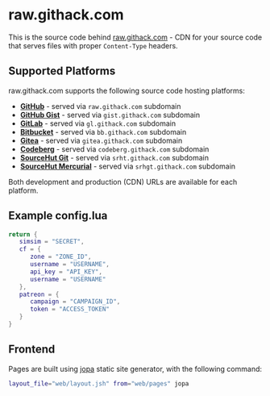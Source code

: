 raw.githack.com
===============

This         is          the         source          code         behind
[raw.githack.com](https://raw.githack.com)  - CDN  for your  source code
that serves files with proper `Content-Type` headers.

Supported Platforms
-------------------

raw.githack.com supports the following source code hosting platforms:

- **[GitHub](https://github.com)** - served via `raw.githack.com` subdomain
- **[GitHub Gist](https://gist.github.com)** - served via `gist.githack.com` subdomain
- **[GitLab](https://gitlab.com)** - served via `gl.githack.com` subdomain
- **[Bitbucket](https://bitbucket.org)** - served via `bb.githack.com` subdomain
- **[Gitea](https://gitea.com)** - served via `gitea.githack.com` subdomain
- **[Codeberg](https://codeberg.org)** - served via `codeberg.githack.com` subdomain
- **[SourceHut Git](https://git.sr.ht)** - served via `srht.githack.com` subdomain
- **[SourceHut Mercurial](https://hg.sr.ht)** - served via `srhgt.githack.com` subdomain

Both development and production (CDN) URLs are available for each platform.

Example config.lua
------------------

```lua
return {
   simsim = "SECRET",
   cf = {
      zone = "ZONE_ID",
      username = "USERNAME",
      api_key = "API_KEY",
      username = "USERNAME"
   },
   patreon = {
      campaign = "CAMPAIGN_ID",
      token = "ACCESS_TOKEN"
   }
}
```

Frontend
--------

Pages are built  using [jopa](https://github.com/neoascetic/jopa) static
site generator, with the following command:

```bash
layout_file="web/layout.jsh" from="web/pages" jopa
```
